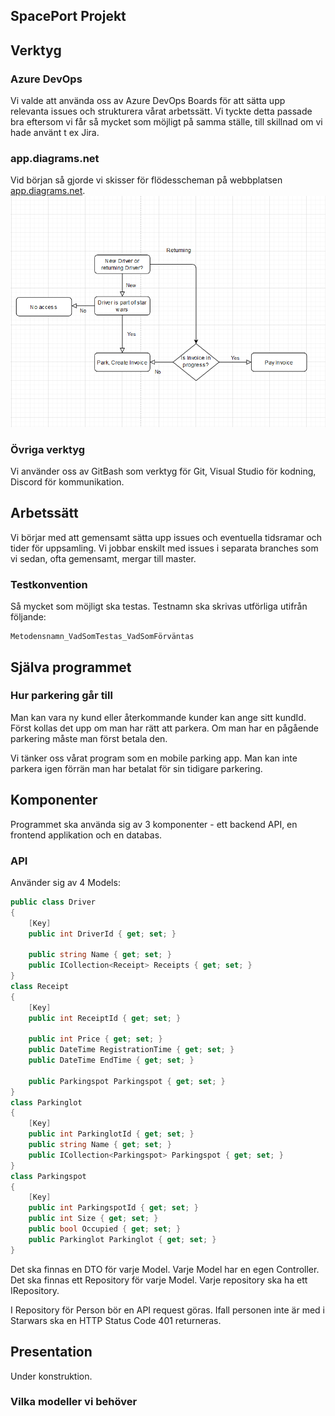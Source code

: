 ## SpacePort Projekt


## Verktyg
### Azure DevOps
Vi valde att använda oss av Azure DevOps Boards för att sätta upp relevanta issues och strukturera vårat arbetssätt. Vi tyckte detta passade bra eftersom vi får så mycket som möjligt på samma ställe, till skillnad om vi hade använt t ex Jira.

### app.diagrams.net
Vid början så gjorde vi skisser för flödesscheman på webbplatsen [app.diagrams.net](https://app.diagrams.net/).
<img src="diagram-flowchart.png">

### Övriga verktyg
Vi använder oss av GitBash som verktyg för Git, Visual Studio för kodning, Discord för kommunikation.


## Arbetssätt
Vi börjar med att gemensamt sätta upp issues och eventuella tidsramar och tider för uppsamling. Vi jobbar enskilt med issues i separata branches som vi sedan, ofta gemensamt, mergar till master.

### Testkonvention
Så mycket som möjligt ska testas. Testnamn ska skrivas utförliga utifrån följande:
```
Metodensnamn_VadSomTestas_VadSomFörväntas
```


## Själva programmet

### Hur parkering går till
Man kan vara ny kund eller återkommande kunder kan ange sitt kundId. Först kollas det upp om man har rätt att parkera. Om man har en pågående parkering måste man först betala den.

Vi tänker oss vårat program som en mobile parking app. Man kan  inte parkera igen förrän man har betalat för sin tidigare parkering. 


## Komponenter
Programmet ska använda sig av 3 komponenter - ett backend API, en frontend applikation och en databas. 

### API
Använder sig av 4 Models: 
```csharp
public class Driver
{
    [Key] 
    public int DriverId { get; set; }

    public string Name { get; set; }
    public ICollection<Receipt> Receipts { get; set; }
}
class Receipt 
{
    [Key] 
    public int ReceiptId { get; set; }

    public int Price { get; set; }
    public DateTime RegistrationTime { get; set; }
    public DateTime EndTime { get; set; }

    public Parkingspot Parkingspot { get; set; }
}
class Parkinglot 
{
    [Key]
    public int ParkinglotId { get; set; }
    public string Name { get; set; }
    public ICollection<Parkingspot> Parkingspot { get; set; }
}
class Parkingspot 
{
    [Key]
    public int ParkingspotId { get; set; }
    public int Size { get; set; }
    public bool Occupied { get; set; }
    public Parkinglot Parkinglot { get; set; }
}
```
Det ska finnas en DTO för varje Model. Varje Model har en egen Controller. Det ska finnas ett Repository för varje Model. Varje repository ska ha ett IRepository.

I Repository för Person bör en API request göras. Ifall personen inte är med i Starwars ska en HTTP Status Code 401 returneras.


## Presentation
Under konstruktion.

### Vilka modeller vi behöver

